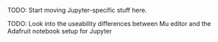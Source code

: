 TODO: Start moving Jupyter-specific stuff here.

TODO: Look into the useability differences between Mu editor and the Adafruit notebook setup for Jupyter
